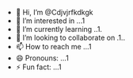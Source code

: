 - 👋 Hi, I’m @Cdjvjrfkdkgk
- 👀 I’m interested in ...1
- 🌱 I’m currently learning ..1.
- 💞️ I’m looking to collaborate on .1..
- 📫 How to reach me ...1
- 😄 Pronouns: ...1
- ⚡ Fun fact: ...1

<!---
Cdjvjrfkdkgk/Cdjvjrfkdkgk is a ✨ special ✨ repository because its `README.md` (this file) appears on your GitHub profile.
You can click the Preview link to take a look at your changes.
--->
